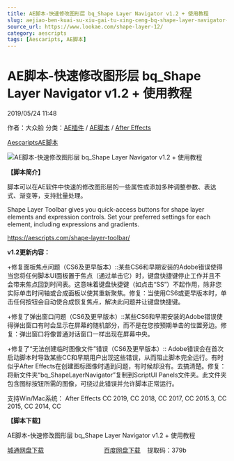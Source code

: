```yaml
---
title: AE脚本-快速修改图形层 bq_Shape Layer Navigator v1.2 + 使用教程
slug: aejiao-ben-kuai-su-xiu-gai-tu-xing-ceng-bq-shape-layer-navigator-v1-2-shi-yong-jiao-cheng
source_url: https://www.lookae.com/shape-layer-12/
category: aescripts
tags: [Aescaripts, AE脚本]
---
```

# AE脚本-快速修改图形层 bq\_Shape Layer Navigator v1.2 + 使用教程

2019/05/24 11:48

作者：大众脸
分类：[AE插件](https://www.lookae.com/after-effects/aechajian/) / [AE脚本](https://www.lookae.com/after-effects/aescripts/) / [After Effects](https://www.lookae.com/after-effects/)

[Aescaripts](https://www.lookae.com/tag/aescaripts/)[AE脚本](https://www.lookae.com/tag/ae%e8%84%9a%e6%9c%ac/)

![AE脚本-快速修改图形层 bq_Shape Layer Navigator v1.2 + 使用教程](https://www.lookae.com/wp-content/uploads/2018/09/Shape-Layer.jpg "AE脚本-快速修改图形层 bq_Shape Layer Navigator v1.2 + 使用教程-LookAE.com")

**【脚本简介】**

脚本可以在AE软件中快速的修改图形层的一些属性或添加多种调整参数、表达式、渐变等，支持批量处理。

Shape Layer Toolbar gives you quick-access buttons for shape layer elements and expression controls. Set your preferred settings for each element, including expressions and gradients.

https://aescripts.com/shape-layer-toolbar/

**v1.2更新内容：**

+修复面板焦点问题（CS6及更早版本）::某些CS6和早期安装的Adobe错误使得当您将任何脚本UI面板置于焦点（通过单击它）时，键盘快捷键停止工作并且不会带来焦点回到时间表。这意味着键盘快捷键（如点击“SS”）不起作用，除非您实际单击时间轴或合成面板以使其重新聚焦。修复：当使用CS6或更早版本时，单击任何按钮会自动使合成恢复焦点，解决此问题并让键盘快捷键。

+修复了弹出窗口问题（CS6及更早版本）::某些CS6和早期安装的Adobe错误使得弹出窗口有时会显示在屏幕的随机部分，而不是在您按预期单击的位置旁边。修复：弹出窗口将像普通对话窗口一样出现在屏幕中央。

+修复了“无法创建临时图像文件”错误（CS6及更早版本）:: Adob​​e错误会在首次启动脚本时导致某些CC和早期用户出现这些错误，从而阻止脚本完全运行。有时似乎After Effects在创建图标图像时遇到问题，有时候却没有。去搞清楚。修复：将新文件夹“bq\_ShapeLayerNavigator”复制到ScriptUI Panels文件夹。此文件夹包含图标按钮所需的图像，可绕过此错误并允许脚本正常运行。

支持Win/Mac系统： After Effects CC 2019, CC 2018, CC 2017, CC 2015.3, CC 2015, CC 2014, CC

**【脚本下载】**

AE脚本-快速修改图形层 bq\_Shape Layer Navigator v1.2 + 使用教程

[城通网盘下载](https://lookae.ctfile.com/fs/680462-375609398)                                   [百度网盘下载](https://pan.baidu.com/s/1g1oesAx4N914b1YxXh7clw)    提取码：379b
